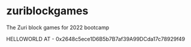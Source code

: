 # zuriblockgames
The Zuri block games for 2022 bootcamp

HELLOWORLD AT - 0x2648c5ece1D6B5b7B7af39A99DCda17c78929f49
